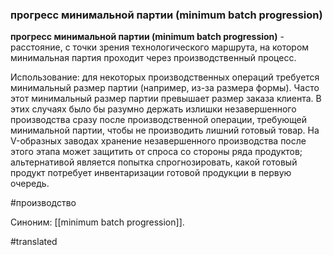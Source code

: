 ### прогресс минимальной партии (minimum batch progression)

**прогресс минимальной партии (minimum batch progression)** - расстояние, с точки зрения технологического маршрута, на котором минимальная партия проходит через производственный процесс.

Использование: для некоторых производственных операций требуется минимальный размер партии (например, из-за размера формы). Часто этот минимальный размер партии превышает размер заказа клиента. В этих случаях было бы разумно держать излишки незавершенного производства сразу после производственной операции, требующей минимальной партии, чтобы не производить лишний готовый товар. На V-образных заводах хранение незавершенного производства после этого этапа может защитить от спроса со стороны ряда продуктов; альтернативой является попытка спрогнозировать, какой готовый продукт потребует инвентаризации готовой продукции в первую очередь.

#производство

Синоним: [[minimum batch progression]].

#translated
